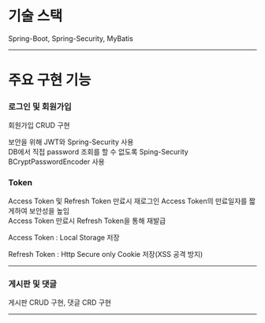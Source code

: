 
# 기술 스택

Spring-Boot, Spring-Security, MyBatis

---

# 주요 구현 기능 

### 로그인 및 회원가입
회원가입 CRUD 구현  

보안을 위해 JWT와 Spring-Security 사용  
DB에서 직접 password 조회를 할 수 없도록 Sping-Security BCryptPasswordEncoder 사용  
### Token 
  Access Token 및 Refresh Token 만료시 재로그인 
  Access Token의 만료일자를 짧게하여 보안성을 높임  
  Access Token 만료시 Refresh Token을 통해 재발급

Access Token : Local Storage 저장  

Refresh Token : Http Secure only Cookie 저장(XSS 공격 방지)
___

### 게시판 및 댓글
게시판 CRUD 구현, 댓글 CRD 구현

___

